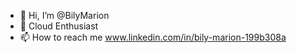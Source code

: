 - 👋 Hi, I’m @BilyMarion
- 👀 Cloud Enthusiast
- 📫 How to reach me www.linkedin.com/in/bily-marion-199b308a

<!---
BilyMarion/BilyMarion is a ✨ special ✨ repository because its `README.md` (this file) appears on your GitHub profile.
You can click the Preview link to take a look at your changes.
--->
